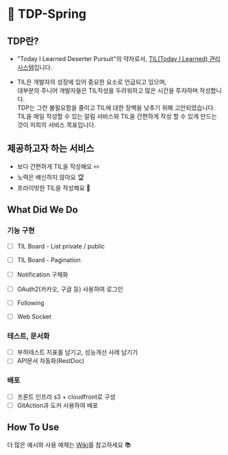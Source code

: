 # 📝 TDP-Spring
## TDP란?
-  "Today I Learned Deserter Pursuit"의 약자로서, [TIL(Today I Learned) 관리 시스템](http://tildp.shop)입니다.

- TIL은 개발자의 성장에 있어 중요한 요소로 언급되고 있으며, <br>
대부분의 주니어 개발자들은 TIL작성을 두려워하고 많은 시간을 투자하며 작성합니다.<br> 
TDP는 그런 불필요함을 줄이고 TIL에 대한 장벽을 낮추기 위해 고안되었습니다.<br> 
TIL을 매일 작성할 수 있는 알림 서비스와 TIL을 간편하게 작성 할 수 있게 만드는 것이 저희의 서비스 목표입니다.

## 제공하고자 하는 서비스
- 보다 간편하게 TIL을 작성해요 ✏️
- 노력은 배신하지 않아요 🏆
- 프라이빗한 TIL을 작성해요 🔐

## What Did We Do
### 기능 구현
- [ ]  TIL Board - List private / public
- [ ]  TIL Board - Pagination

- [ ]  Notification 구체화
- [ ]  OAuth2(카카오, 구글 등) 사용하여 로그인
- [ ]  Following
- [ ]  Web Socket

### 테스트, 문서화
- [ ]  부하테스트 지표를 남기고, 성능개선 사례 남기기
- [ ]  API문서 자동화(RestDoc)

### 배포
- [ ]  프론트 인프라 s3 + cloudfront로 구성
- [ ]  GitAction과 도커 사용하여 배포

## How To Use
더 많은 예시와 사용 예제는 [Wiki](https://github.com/0sunzero0/TDP/wiki)를 참고하세요 📚
